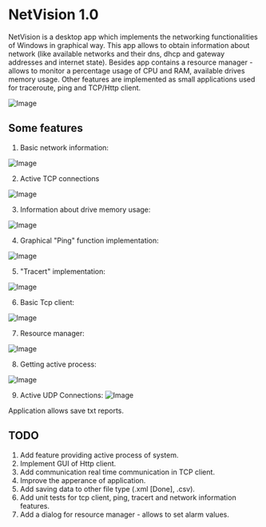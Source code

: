 # NetVision 1.0

NetVision is a desktop app which implements the networking functionalities of Windows in graphical way.
This app allows to obtain information about network (like available networks and their dns, dhcp and gateway addresses and internet state).
Besides app contains a resource manager - allows to monitor a percentage usage of CPU and RAM, available drives memory usage. Other features are implemented as small applications
used for traceroute, ping and TCP/Http client.

![Image](https://github.com/Tomasz789/NetVision-App/blob/master/Img/home.JPG)
## Some features

1. Basic network information:

![Image](https://github.com/Tomasz789/NetVision-App/blob/master/Img/networkinginfo.JPG)

2. Active TCP connections

![Image](https://github.com/Tomasz789/NetVision-App/blob/master/Img/tcpconnections.JPG)

3. Information about drive memory usage:

![Image](https://github.com/Tomasz789/NetVision-App/blob/master/Img/disc.JPG)

4. Graphical "Ping" function implementation:

![Image](https://github.com/Tomasz789/NetVision-App/blob/master/Img/ping.JPG)

5. "Tracert" implementation:

![Image](https://github.com/Tomasz789/NetVision-App/blob/master/Img/tracert.JPG)

6. Basic Tcp client:

![Image](https://github.com/Tomasz789/NetVision-App/blob/master/Img/tcp.JPG)

7. Resource manager:

![Image](https://github.com/Tomasz789/NetVision-App/blob/master/Img/res.JPG)

8. Getting active process:

![Image](https://github.com/Tomasz789/NetVision-App/blob/master/Img/processes.JPG)

9. Active UDP Connections:
![Image](https://github.com/Tomasz789/NetVision-App/blob/master/Img/updconnections.JPG)


Application allows save txt reports.

## TODO

1. Add feature providing active process of system.
2. Implement GUI of Http client.
3. Add communication real time communication in TCP client.
4. Improve the apperance of application.
5. Add saving data to other file type (.xml [Done], .csv).
6. Add unit tests for tcp client, ping, tracert and network information features.
7. Add a dialog for resource manager - allows to set alarm values.

